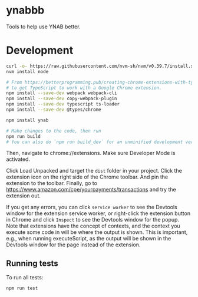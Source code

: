 # ynabbb
Tools to help use YNAB better.

# Development

```bash
curl -o- https://raw.githubusercontent.com/nvm-sh/nvm/v0.39.7/install.sh | bash
nvm install node

# From https://betterprogramming.pub/creating-chrome-extensions-with-typescript-914873467b65 -
# to get TypeScript to work with a Google Chrome extension.
npm install --save-dev webpack webpack-cli
npm install --save-dev copy-webpack-plugin
npm install --save-dev typescript ts-loader
npm install --save-dev @types/chrome

npm install ynab

# Make changes to the code, then run
npm run build
# You can also do `npm run build_dev` for an unminified development version.
```

Then, navigate to chrome://extensions. Make sure Developer Mode is activated.

Click Load Unpacked and target the `dist` folder in your project. Click the extension icon on the right side of the Chrome toolbar. And pin the extension to the toolbar. Finally, go to https://www.amazon.com/cpe/yourpayments/transactions and try the extension out.

If you get any errors, you can click `service worker` to see the Devtools window for the extension service worker, or right-click the extension button in Chrome and click `Inspect` to see the Devtools window for the popup. Note that extensions have the concept of contexts, and the context you execute some code in will be where the output is shown. This is important, e.g., when running executeScript, as the output will be shown in the Devtools window for the page instead of the extension.

## Running tests

To run all tests:

```bash
npm run test
```